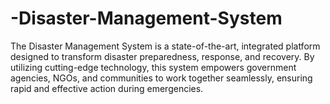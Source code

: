 # -Disaster-Management-System
The Disaster Management System is a state-of-the-art, integrated platform designed to transform disaster preparedness, response, and recovery. By utilizing cutting-edge technology, this system empowers government agencies, NGOs, and communities to work together seamlessly, ensuring rapid and effective action during emergencies.
